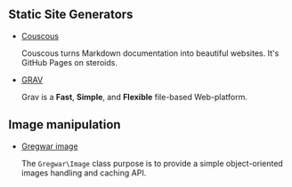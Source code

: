 ## Static Site Generators

* [Couscous](http://couscous.io/)

  Couscous turns Markdown documentation into beautiful websites. It's GitHub Pages on steroids.

- [GRAV](https://learn.getgrav.org)

  Grav is a **Fast**, **Simple**, and **Flexible** file-based Web-platform.

## Image manipulation

- [Gregwar image](https://github.com/Gregwar/Image) 

  The `Gregwar\Image` class purpose is to provide a simple object-oriented images handling and caching API.